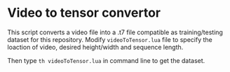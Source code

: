 # Video to tensor convertor

This script converts a video file into a .t7 file compatible as training/testing dataset for this repository.
Modify `videoToTensor.lua` file to specify the loaction of video, desired height/width and sequence length.

Then type `th videoToTensor.lua` in command line to get the dataset.
